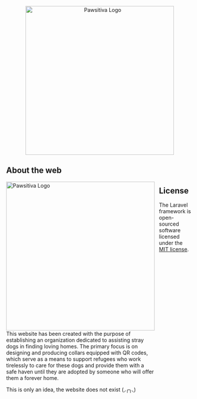 <p align="center"><a href="https://www.youtube.com/watch?v=ojULkWEUsPs" target="_blank"><img src="https://bafybeighcdg34tafyvrxu2h2mbk4nnplpsslkktl65diylufg6ds65dvya.ipfs.w3s.link/logo-pawsitiva.png" width="400" alt="Pawsitiva Logo"></a></p>



## About the web
<div style="float:left; margin-right:12px; width:400px;">
    <img src="https://bafybeighcdg34tafyvrxu2h2mbk4nnplpsslkktl65diylufg6ds65dvya.ipfs.w3s.link/logo-pawsitiva.png" style="float:left" width="400" alt="Pawsitiva Logo">
<p>This website has been created with the purpose of establishing an organization dedicated to assisting stray dogs in finding loving homes. The primary focus is on designing and producing collars equipped with QR codes, which serve as a means to support refugees who work tirelessly to care for these dogs and provide them with a safe haven until they are adopted by someone who will offer them a forever home.
</p>
<p>This is only an idea, the website does not exist (◞╭╮◟)</p>
</div>

## License

The Laravel framework is open-sourced software licensed under the [MIT license](https://opensource.org/licenses/MIT).
